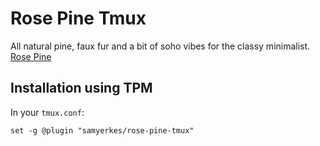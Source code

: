 # Rose Pine Tmux

All natural pine, faux fur and a bit of soho vibes for the classy minimalist.
[Rose Pine](https://rosepinetheme.com/)

## Installation using TPM

In your `tmux.conf`:

```text
set -g @plugin "samyerkes/rose-pine-tmux"
```
